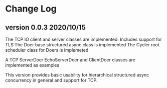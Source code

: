 # Change Log

## version 0.0.3   2020/10/15

The TCP IO  client and server classes are implemented. Includes support for TLS
The Doer base structured async class is implemented
The Cycler root scheduler class for Doers is implemeted


A TCP ServerDoer EchoServerDoer and ClientDoer classes are implemented as examples

This version provides basic usability for hierarchical structured async concurrency in general and
support for TCP.
